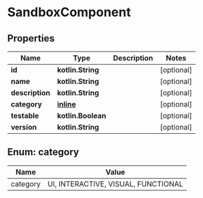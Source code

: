 
# SandboxComponent

## Properties
| Name | Type | Description | Notes |
| ------------ | ------------- | ------------- | ------------- |
| **id** | **kotlin.String** |  |  [optional] |
| **name** | **kotlin.String** |  |  [optional] |
| **description** | **kotlin.String** |  |  [optional] |
| **category** | [**inline**](#Category) |  |  [optional] |
| **testable** | **kotlin.Boolean** |  |  [optional] |
| **version** | **kotlin.String** |  |  [optional] |


<a id="Category"></a>
## Enum: category
| Name | Value |
| ---- | ----- |
| category | UI, INTERACTIVE, VISUAL, FUNCTIONAL |



